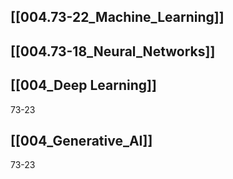 ## [[004.73-22_Machine_Learning]]


## [[004.73-18_Neural_Networks]]

## [[004_Deep Learning]]
73-23

## [[004_Generative_AI]]
73-23
